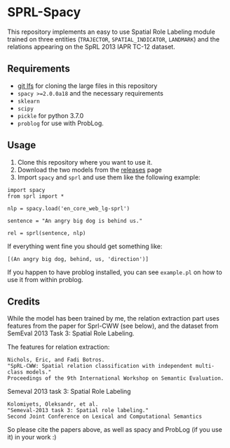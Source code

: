 # SPRL-Spacy

This repository implements an easy to use Spatial Role Labeling module trained on
three entities (`TRAJECTOR`, `SPATIAL_INDICATOR`, `LANDMARK`) and the relations appearing
on the SpRL 2013 IAPR TC-12 dataset. 

## Requirements

- [git lfs](https://git-lfs.github.com/) for cloning the large files in this repository
- `spacy >=2.0.0a18` and the necessary requirements
- `sklearn`
- `scipy`
- `pickle` for python 3.7.0
- `problog` for use with ProbLog.

## Usage

1. Clone this repository where you want to use it. 
2. Download the two models from the [releases](https://github.com/mmxgn/sprl-spacy/releases) page
3. Import `spacy` and `sprl` and use them like the following example:


```
import spacy
from sprl import *

nlp = spacy.load('en_core_web_lg-sprl')

sentence = "An angry big dog is behind us."

rel = sprl(sentence, nlp)
```

If everything went fine you should get something like:

```
[(An angry big dog, behind, us, 'direction')]
```

If you happen to have problog installed, you can see `example.pl` on how to use it from
within problog.

## Credits

While the model has been trained by me, the relation extraction part uses features from
the paper for Sprl-CWW (see below), and the dataset from SemEval 2013 Task 3: Spatial Role Labeling.

The features for relation extraction:

```
Nichols, Eric, and Fadi Botros. 
"SpRL-CWW: Spatial relation classification with independent multi-class models." 
Proceedings of the 9th International Workshop on Semantic Evaluation.
```

Semeval 2013 task 3: Spatial Role Labeling

```
Kolomiyets, Oleksandr, et al. 
"Semeval-2013 task 3: Spatial role labeling." 
Second Joint Conference on Lexical and Computational Semantics
```

So please cite the papers above, as well as spacy and ProbLog (if you use it) in your work :)


